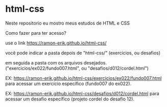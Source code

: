 # html-css

Neste repositorio eu mostro meus estudos de HTML e CSS

Como fazer para ter acesso?

use o link <https://ramon-erik.github.io/html-css/>

você pode indicar a pasta depois de "html-css/" (exercicios,  ou desafios)

em seguida a pasta com os arquivos desejados. ("exercicios/ex022/fundo007.html", ou "desafios/d012/cordel.html")

EX: <https://ramon-erik.github.io/html-css/exercicios/ex022/fundo007.html> para acessar um exercício específico (fundo007 do ex022).

EX: <https://ramon-erik.github.io/html-css/desafios/d012/cordel.html> para acessar um desafio específico (projeto cordel do desafio 12).
